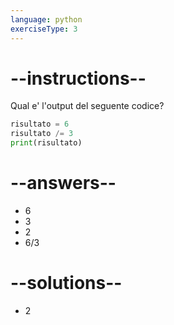 ```yaml
---
language: python
exerciseType: 3
---
```


# --instructions--

Qual e' l'output del seguente codice?
```python
risultato = 6
risultato /= 3
print(risultato)
```

# --answers--

- 6
- 3
- 2
- 6/3

# --solutions--

- 2
